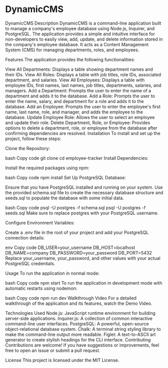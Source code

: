 # DynamicCMS
DynamicCMS
Description
DynamicCMS is a command-line application built to manage a company's employee database using Node.js, Inquirer, and PostgreSQL. The application provides a simple and intuitive interface for non-developers to easily view, add, update, and delete information stored in the company's employee database. It acts as a Content Management System (CMS) for managing departments, roles, and employees.

Features
The application provides the following functionalities:

View All Departments: Displays a table showing department names and their IDs.
View All Roles: Displays a table with job titles, role IDs, associated department, and salaries.
View All Employees: Displays a table with employee IDs, first names, last names, job titles, departments, salaries, and managers.
Add a Department: Prompts the user to enter the name of a department and adds it to the database.
Add a Role: Prompts the user to enter the name, salary, and department for a role and adds it to the database.
Add an Employee: Prompts the user to enter the employee's first name, last name, role, and manager, and adds the employee to the database.
Update Employee Role: Allows the user to select an employee and update their role.
Delete Department, Role, or Employee: Provides options to delete a department, role, or employee from the database after confirming dependencies are resolved.
Installation
To install and set up the project, follow these steps:

Clone the Repository:

bash
Copy code
git clone <repository-url>
cd employee-tracker
Install Dependencies:

Install the required packages using npm:

bash
Copy code
npm install
Set Up PostgreSQL Database:

Ensure that you have PostgreSQL installed and running on your system. Use the provided schema.sql file to create the necessary database structure and seeds.sql to populate the database with some initial data.

bash
Copy code
psql -U postgres -f schema.sql
psql -U postgres -f seeds.sql
Make sure to replace postgres with your PostgreSQL username.

Configure Environment Variables:

Create a .env file in the root of your project and add your PostgreSQL connection details:

env
Copy code
DB_USER=your_username
DB_HOST=localhost
DB_NAME=company
DB_PASSWORD=your_password
DB_PORT=5432
Replace your_username, your_password, and other values with your actual PostgreSQL credentials.

Usage
To run the application in normal mode:

bash
Copy code
npm start
To run the application in development mode with automatic restarts using nodemon:

bash
Copy code
npm run dev
Walkthrough Video
For a detailed walkthrough of the application and its features, watch the Demo Video.

Technologies Used
Node.js: JavaScript runtime environment for building server-side applications.
Inquirer.js: A collection of common interactive command-line user interfaces.
PostgreSQL: A powerful, open-source object-relational database system.
Chalk: A terminal string styling library to make the command-line output more readable.
Figlet: A text-to-ASCII art generator to create stylish headings for the CLI interface.
Contributing
Contributions are welcome! If you have suggestions or improvements, feel free to open an issue or submit a pull request.

License
This project is licensed under the MIT License.